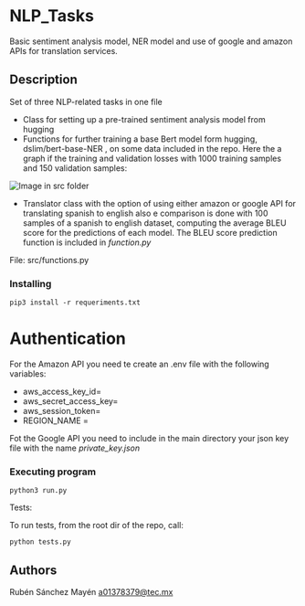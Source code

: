 # NLP_Tasks

Basic sentiment analysis model, NER model and use of google and amazon APIs for translation services.

## Description

Set of three NLP-related tasks in one file
* Class for setting up a pre-trained sentiment analysis model from hugging
* Functions for further training a base Bert model form hugging, dslim/bert-base-NER , on some data included in the repo. Here the a graph if the training and validation losses with 1000 training samples and 150 validation samples:

![Image in src folder](https://github.com/pataata/NLP_Homework/blob/main/src/train_eval_loss.png?raw=true)

* Translator class with the option of using either amazon or google API for translating spanish to english also e comparison is done with 100 samples of a spanish to english dataset, computing the average BLEU score for the predictions of each model. The BLEU score prediction function is included in *function.py*

File: src/functions.py

### Installing
```
pip3 install -r requeriments.txt
```

# Authentication

For the Amazon API you need te create an .env file with the following variables:
* aws_access_key_id=
* aws_secret_access_key=
* aws_session_token=
* REGION_NAME = 

Fot the Google API you need to include in the main directory your json key file with the name *private_key.json*

### Executing program
```
python3 run.py
```
Tests: 

To run tests, from the root dir of the repo, call: 
```
python tests.py
```

## Authors

Rubén Sánchez Mayén
a01378379@tec.mx
